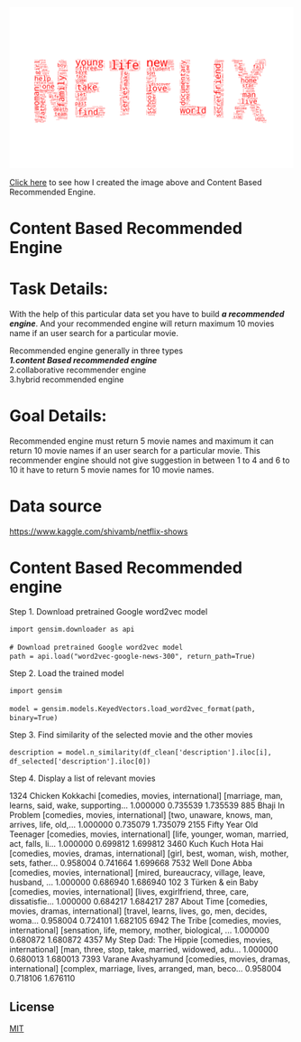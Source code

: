 <img src="https://github.com/taishi-nammoto/content_based_recommended_engine/blob/main/Data/wordcloud.png" width="700">

[Click here](https://github.com/taishi-nammoto/content_based_recommended_engine/blob/main/content_based_recommended_engine.ipynb) to see how I created the image above and Content Based Recommended Engine.

# Content Based Recommended Engine

# Task Details:
With the help of this particular data set you have to build ***a recommended engine***. And your recommended engine will return maximum 10 movies name if an user search for a particular movie.

Recommended engine generally in three types <br>
***1.content Based recommended engine*** <br>
2.collaborative recommender engine <br>
3.hybrid recommended engine

# Goal Details:
Recommended engine must return 5 movie names and maximum it can return 10 movie names if an user search for a particular movie. This recommender engine should not give suggestion in between 1 to 4 and 6 to 10 it have to return 5 movie names for 10 movie names.

# Data source
https://www.kaggle.com/shivamb/netflix-shows

# Content Based Recommended engine

Step 1. Download pretrained Google word2vec model
~~~
import gensim.downloader as api

# Download pretrained Google word2vec model
path = api.load("word2vec-google-news-300", return_path=True)
~~~

Step 2. Load the trained model
~~~
import gensim

model = gensim.models.KeyedVectors.load_word2vec_format(path, binary=True)
~~~

Step 3. Find similarity of the selected movie and the other movies
~~~
description = model.n_similarity(df_clean['description'].iloc[i], df_selected['description'].iloc[0])
~~~

Step 4. Display a list of relevant movies

<tbody>
    <tr>
      <th>1324</th>
      <td>Chicken Kokkachi</td>
      <td>[comedies, movies, international]</td>
      <td>[marriage, man, learns, said, wake, supporting...</td>
      <td>1.000000</td>
      <td>0.735539</td>
      <td>1.735539</td>
    </tr>
    <tr>
      <th>885</th>
      <td>Bhaji In Problem</td>
      <td>[comedies, movies, international]</td>
      <td>[two, unaware, knows, man, arrives, life, old,...</td>
      <td>1.000000</td>
      <td>0.735079</td>
      <td>1.735079</td>
    </tr>
    <tr>
      <th>2155</th>
      <td>Fifty Year Old Teenager</td>
      <td>[comedies, movies, international]</td>
      <td>[life, younger, woman, married, act, falls, li...</td>
      <td>1.000000</td>
      <td>0.699812</td>
      <td>1.699812</td>
    </tr>
    <tr>
      <th>3460</th>
      <td>Kuch Kuch Hota Hai</td>
      <td>[comedies, movies, dramas, international]</td>
      <td>[girl, best, woman, wish, mother, sets, father...</td>
      <td>0.958004</td>
      <td>0.741664</td>
      <td>1.699668</td>
    </tr>
    <tr>
      <th>7532</th>
      <td>Well Done Abba</td>
      <td>[comedies, movies, international]</td>
      <td>[mired, bureaucracy, village, leave, husband, ...</td>
      <td>1.000000</td>
      <td>0.686940</td>
      <td>1.686940</td>
    </tr>
    <tr>
      <th>102</th>
      <td>3 Türken &amp; ein Baby</td>
      <td>[comedies, movies, international]</td>
      <td>[lives, exgirlfriend, three, care, dissatisfie...</td>
      <td>1.000000</td>
      <td>0.684217</td>
      <td>1.684217</td>
    </tr>
    <tr>
      <th>287</th>
      <td>About Time</td>
      <td>[comedies, movies, dramas, international]</td>
      <td>[travel, learns, lives, go, men, decides, woma...</td>
      <td>0.958004</td>
      <td>0.724101</td>
      <td>1.682105</td>
    </tr>
    <tr>
      <th>6942</th>
      <td>The Tribe</td>
      <td>[comedies, movies, international]</td>
      <td>[sensation, life, memory, mother, biological, ...</td>
      <td>1.000000</td>
      <td>0.680872</td>
      <td>1.680872</td>
    </tr>
    <tr>
      <th>4357</th>
      <td>My Step Dad: The Hippie</td>
      <td>[comedies, movies, international]</td>
      <td>[man, three, stop, take, married, widowed, adu...</td>
      <td>1.000000</td>
      <td>0.680013</td>
      <td>1.680013</td>
    </tr>
    <tr>
      <th>7393</th>
      <td>Varane Avashyamund</td>
      <td>[comedies, movies, dramas, international]</td>
      <td>[complex, marriage, lives, arranged, man, beco...</td>
      <td>0.958004</td>
      <td>0.718106</td>
      <td>1.676110</td>
    </tr>
  </tbody>

## License
[MIT](https://choosealicense.com/licenses/mit/)
